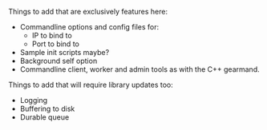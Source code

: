 Things to add that are exclusively features here:

* Commandline options and config files for:
  * IP to bind to
  * Port to bind to
* Sample init scripts maybe?
* Background self option
* Commandline client, worker and admin tools as with the C++ gearmand.

Things to add that will require library updates too:

* Logging
* Buffering to disk
* Durable queue
